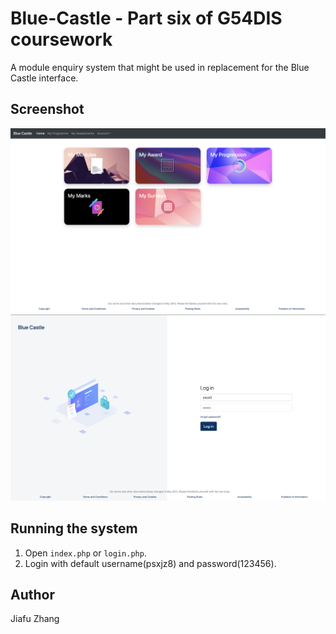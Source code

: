 # Blue-Castle - Part six of G54DIS coursework
A module enquiry system that might be used in replacement for the Blue Castle interface.

## Screenshot
![](images/screenshot1.png)
![](images/screenshot2.png)

## Running the system
1. Open `index.php` or `login.php`.
2. Login with default username(psxjz8) and password(123456).

## Author
Jiafu Zhang
